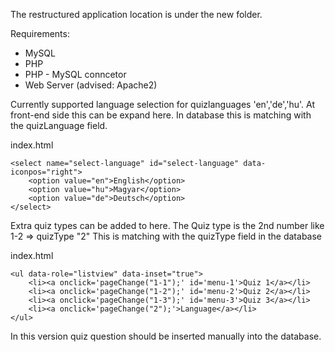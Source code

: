 The restructured application location is under the new folder.

Requirements:
- MySQL 
- PHP
- PHP - MySQL conncetor
- Web Server (advised: Apache2)

Currently supported language selection for quizlanguages 'en','de','hu'.
At front-end side this can be expand here. In database this is matching with the quizLanguage field.

index.html

    <select name="select-language" id="select-language" data-iconpos="right">
        <option value="en">English</option>
        <option value="hu">Magyar</option>
        <option value="de">Deutsch</option>
    </select>

Extra quiz types can be added to here. The Quiz type is the 2nd number like 1-2 => quizType "2" This is matching with the quizType field in the database

index.html

    <ul data-role="listview" data-inset="true">
        <li><a onclick='pageChange("1-1");' id='menu-1'>Quiz 1</a></li>
        <li><a onclick='pageChange("1-2");' id='menu-2'>Quiz 2</a></li>
        <li><a onclick='pageChange("1-3");' id='menu-3'>Quiz 3</a></li>
        <li><a onclick='pageChange("2");'>Language</a></li>
    </ul>

In this version quiz question should be inserted manually into the database.
